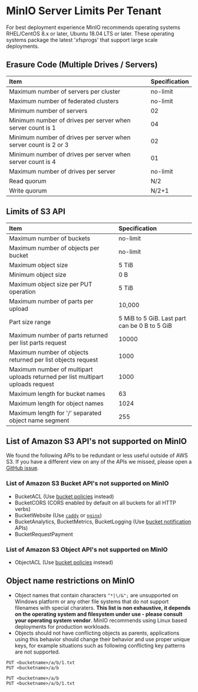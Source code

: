 # MinIO Server Limits Per Tenant

For best deployment experience MinIO recommends operating systems RHEL/CentOS 8.x or later, Ubuntu 18.04 LTS or later. These operating systems package the latest 'xfsprogs' that support large scale deployments.

## Erasure Code (Multiple Drives / Servers)

| Item                                                            | Specification |
|:----------------------------------------------------------------|:--------------|
| Maximum number of servers per cluster                           | no-limit      |
| Maximum number of federated clusters                            | no-limit      |
| Minimum number of servers                                       | 02            |
| Minimum number of drives per server when server count is 1      | 04            |
| Minimum number of drives per server when server count is 2 or 3 | 02            |
| Minimum number of drives per server when server count is 4      | 01            |
| Maximum number of drives per server                             | no-limit      |
| Read quorum                                                     | N/2           |
| Write quorum                                                    | N/2+1         |

## Limits of S3 API

| Item                                                                            | Specification                                 |
|:--------------------------------------------------------------------------------|:----------------------------------------------|
| Maximum number of buckets                                                       | no-limit                                      |
| Maximum number of objects per bucket                                            | no-limit                                      |
| Maximum object size                                                             | 5 TiB                                         |
| Minimum object size                                                             | 0 B                                           |
| Maximum object size per PUT operation                                           | 5 TiB                                         |
| Maximum number of parts per upload                                              | 10,000                                        |
| Part size range                                                                 | 5 MiB to 5 GiB. Last part can be 0 B to 5 GiB |
| Maximum number of parts returned per list parts request                         | 10000                                         |
| Maximum number of objects returned per list objects request                     | 1000                                          |
| Maximum number of multipart uploads returned per list multipart uploads request | 1000                                          |
| Maximum length for bucket names                                                 | 63                                            |
| Maximum length for object names                                                 | 1024                                          |
| Maximum length for '/' separated object name segment                            | 255                                           |

## List of Amazon S3 API's not supported on MinIO

We found the following APIs to be redundant or less useful outside of AWS S3. If you have a different view on any of the APIs we missed, please open a [GitHub issue](https://github.com/foens/minio/issues).

### List of Amazon S3 Bucket API's not supported on MinIO

- BucketACL (Use [bucket policies](https://docs.min.io/docs/minio-client-complete-guide#policy) instead)
- BucketCORS (CORS enabled by default on all buckets for all HTTP verbs)
- BucketWebsite (Use [`caddy`](https://github.com/caddyserver/caddy) or [`nginx`](https://www.nginx.com/resources/wiki/))
- BucketAnalytics, BucketMetrics, BucketLogging (Use [bucket notification](https://docs.min.io/docs/minio-client-complete-guide#events) APIs)
- BucketRequestPayment

### List of Amazon S3 Object API's not supported on MinIO

- ObjectACL (Use [bucket policies](https://docs.min.io/docs/minio-client-complete-guide#policy) instead)

## Object name restrictions on MinIO

- Object names that contain characters `^*|\/&";` are unsupported on Windows platform or any other file systems that do not support filenames with special charaters. **This list is non exhaustive, it depends on the operating system and filesystem under use - please consult your operating system vendor**. MinIO recommends using Linux based deployments for production workloads.
- Objects should not have conflicting objects as parents, applications using this behavior should change their behavior and use proper unique keys, for example situations such as following conflicting key patterns are not supported.

```
PUT <bucketname>/a/b/1.txt
PUT <bucketname>/a/b
```

```
PUT <bucketname>/a/b
PUT <bucketname>/a/b/1.txt
```
